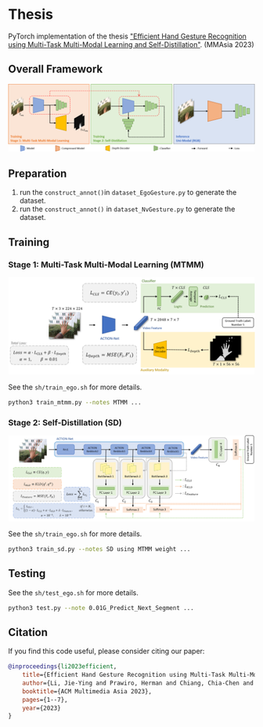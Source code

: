 # Thesis

PyTorch implementation of the thesis ["Efficient Hand Gesture Recognition using Multi-Task Multi-Modal Learning and Self-Distillation"](https://dl.acm.org/doi/abs/10.1145/3595916.3626411). (MMAsia 2023)

## Overall Framework

![Framework](fig/overall_framework.png)

## Preparation

1. run the `construct_annot()`in `dataset_EgoGesture.py` to generate the dataset.
2. run the `construct_annot()` in `dataset_NvGesture.py` to generate the dataset.

## Training

### Stage 1: Multi-Task Multi-Modal Learning (MTMM)

![MTMM](fig/MTMM.png)

See the `sh/train_ego.sh` for more details.

```bash
python3 train_mtmm.py --notes MTMM ...
```

### Stage 2: Self-Distillation (SD)

![SD](fig/SD.png)

See the `sh/train_ego.sh` for more details.

```bash
python3 train_sd.py --notes SD using MTMM weight ...
```

## Testing

See the `sh/test_ego.sh` for more details.

```bash
python3 test.py --note 0.01G_Predict_Next_Segment ...
```

## Citation

If you find this code useful, please consider citing our paper:

```bibtex
@inproceedings{li2023efficient,
	title={Efficient Hand Gesture Recognition using Multi-Task Multi-Modal Learning and Self-Distillation},
	author={Li, Jie-Ying and Prawiro, Herman and Chiang, Chia-Chen and Chang, Hsin-Yu and Pan, Tse-Yu and Huang, Chih-Tsun and Hu, Min-Chun},
	booktitle={ACM Multimedia Asia 2023},
	pages={1--7},
	year={2023}
}
```